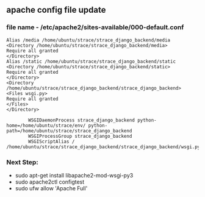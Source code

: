 ## apache config file update

### file name - /etc/apache2/sites-available/000-default.conf

```
Alias /media /home/ubuntu/strace/strace_django_backend/media
<Directory /home/ubuntu/strace/strace_django_backend/media>
Require all granted
</Directory>
Alias /static /home/ubuntu/strace/strace_django_backend/static
<Directory /home/ubuntu/strace/strace_django_backend/static>
Require all granted
</Directory>
<Directory /home/ubuntu/strace/strace_django_backend/strace_django_backend>
<Files wsgi.py>
Require all granted
</Files>
</Directory>

        WSGIDaemonProcess strace_django_backend python-home=/home/ubuntu/strace/env/ python-path=/home/ubuntu/strace/strace_django_backend
        WSGIProcessGroup strace_django_backend
        WSGIScriptAlias / /home/ubuntu/strace/strace_django_backend/strace_django_backend/wsgi.py
```

### Next Step:

- sudo apt-get install libapache2-mod-wsgi-py3
- sudo apache2ctl configtest
- sudo ufw allow 'Apache Full'
